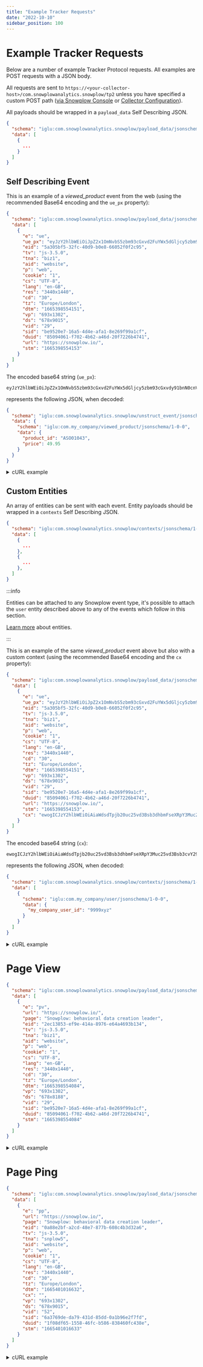 ```yaml
---
title: "Example Tracker Requests"
date: "2022-10-10"
sidebar_position: 100
---
```


# Example Tracker Requests

Below are a number of example Tracker Protocol requests. All examples are POST requests with a JSON body.

All requests are sent to `https://<your-collector-host>/com.snowplowanalytics.snowplow/tp2` unless you have specified a custom POST path ([via Snowplow Console](/docs/using-the-snowplow-console/accessing-collector-configuration/index.md) or [Collector Configuration](/docs/pipeline-components-and-applications/stream-collector/configure/index.md)).

All payloads should be wrapped in a `payload_data` Self Describing JSON.

```json
{
  "schema": "iglu:com.snowplowanalytics.snowplow/payload_data/jsonschema/1-0-4",
  "data": [
    {
      ...
    }
  ]
}
```

## Self Describing Event

This is an example of a _viewed_product_ event from the web (using the recommended Base64 encoding and the `ue_px` property):

```json
{
  "schema": "iglu:com.snowplowanalytics.snowplow/payload_data/jsonschema/1-0-4",
  "data": [
    {
      "e": "ue",
      "ue_px": "eyJzY2hlbWEiOiJpZ2x1OmNvbS5zbm93cGxvd2FuYWx5dGljcy5zbm93cGxvdy91bnN0cnVjdF9ldmVudC9qc29uc2NoZW1hLzEtMC0wIiwiZGF0YSI6eyJzY2hlbWEiOiJpZ2x1OmNvbS5teV9jb21wYW55L3ZpZXdlZF9wcm9kdWN0L2pzb25zY2hlbWEvMS0wLTAiLCJkYXRhIjp7InByb2R1Y3RfaWQiOiJBU08wMTA0MyIsInByaWNlIjo0OS45NX19fQ==",
      "eid": "5a305bf5-32fc-40d9-b0e8-66052f0f2c95",
      "tv": "js-3.5.0",
      "tna": "biz1",
      "aid": "website",
      "p": "web",
      "cookie": "1",
      "cs": "UTF-8",
      "lang": "en-GB",
      "res": "3440x1440",
      "cd": "30",
      "tz": "Europe/London",
      "dtm": "1665398554151",
      "vp": "693x1302",
      "ds": "678x9015",
      "vid": "29",
      "sid": "be9520e7-16a5-4d4e-afa1-8e269f99a1cf",
      "duid": "85094061-f702-4b62-a46d-20f7226b4741",
      "url": "https://snowplow.io/",
      "stm": "1665398554153"
    }
  ]
}
```

The encoded base64 string (`ue_px`):

```text
eyJzY2hlbWEiOiJpZ2x1OmNvbS5zbm93cGxvd2FuYWx5dGljcy5zbm93cGxvdy91bnN0cnVjdF9ldmVudC9qc29uc2NoZW1hLzEtMC0wIiwiZGF0YSI6eyJzY2hlbWEiOiJpZ2x1OmNvbS5teV9jb21wYW55L3ZpZXdlZF9wcm9kdWN0L2pzb25zY2hlbWEvMS0wLTAiLCJkYXRhIjp7InByb2R1Y3RfaWQiOiJBU08wMTA0MyIsInByaWNlIjo0OS45NX19fQ==
```

represents the following JSON, when decoded:

```json
{
  "schema": "iglu:com.snowplowanalytics.snowplow/unstruct_event/jsonschema/1-0-0",
  "data": {
    "schema": "iglu:com.my_company/viewed_product/jsonschema/1-0-0",
    "data": {
      "product_id": "ASO01043",
      "price": 49.95
    }
  }
}
```

<details>
  <summary>cURL example</summary>

  ```bash
  curl --request POST \ 
      --url https://collector.website.com/com.snowplowanalytics.snowplow/tp2 \ 
      --header 'Content-Type: application/json' \ 
      --data '{
      "schema": "iglu:com.snowplowanalytics.snowplow/payload_data/jsonschema/1-0-4",
      "data": [
        {
          "e": "ue",
          "ue_px": "eyJzY2hlbWEiOiJpZ2x1OmNvbS5zbm93cGxvd2FuYWx5dGljcy5zbm93cGxvdy91bnN0cnVjdF9ldmVudC9qc29uc2NoZW1hLzEtMC0wIiwiZGF0YSI6eyJzY2hlbWEiOiJpZ2x1OmNvbS5teV9jb21wYW55L3ZpZXdlZF9wcm9kdWN0L2pzb25zY2hlbWEvMS0wLTAiLCJkYXRhIjp7InByb2R1Y3RfaWQiOiJBU08wMTA0MyIsInByaWNlIjo0OS45NX19fQ==",
          "eid": "5a305bf5-32fc-40d9-b0e8-66052f0f2c95",
          "tv": "js-3.5.0",
          "tna": "biz1",
          "aid": "website",
          "p": "web",
          "cookie": "1",
          "cs": "UTF-8",
          "lang": "en-GB",
          "res": "3440x1440",
          "cd": "30",
          "tz": "Europe/London",
          "dtm": "1665398554151",
          "vp": "693x1302",
          "ds": "678x9015",
          "vid": "29",
          "sid": "be9520e7-16a5-4d4e-afa1-8e269f99a1cf",
          "duid": "85094061-f702-4b62-a46d-20f7226b4741",
          "url": "https://snowplow.io/",
          "stm": "1665398554153"
        }
      ]
    }'
  ```

</details>

## Custom Entities

An array of entities can be sent with each event. Entity payloads should be wrapped in a `contexts` Self Describing JSON.

```json
{
  "schema": "iglu:com.snowplowanalytics.snowplow/contexts/jsonschema/1-0-0",
  "data": [
    {
      ...
    },    
    {
      ...
    },
  ]
}
```

:::info

Entities can be attached to any Snowplow event type, it's possible to attach the `user` entity described above to any of the events which follow in this section.

[Learn more](/docs/understanding-tracking-design/understanding-events-entities/index.md#what-is-an-entity) about entities.

:::

This is an example of the same _viewed_product_ event above but also with a custom context (using the recommended Base64 encoding and the `cx` property):

```json
{
  "schema": "iglu:com.snowplowanalytics.snowplow/payload_data/jsonschema/1-0-4",
  "data": [
    {
      "e": "ue",
      "ue_px": "eyJzY2hlbWEiOiJpZ2x1OmNvbS5zbm93cGxvd2FuYWx5dGljcy5zbm93cGxvdy91bnN0cnVjdF9ldmVudC9qc29uc2NoZW1hLzEtMC0wIiwiZGF0YSI6eyJzY2hlbWEiOiJpZ2x1OmNvbS5teV9jb21wYW55L3ZpZXdlZF9wcm9kdWN0L2pzb25zY2hlbWEvMS0wLTAiLCJkYXRhIjp7InByb2R1Y3RfaWQiOiJBU08wMTA0MyIsInByaWNlIjo0OS45NX19fQ==",
      "eid": "5a305bf5-32fc-40d9-b0e8-66052f0f2c95",
      "tv": "js-3.5.0",
      "tna": "biz1",
      "aid": "website",
      "p": "web",
      "cookie": "1",
      "cs": "UTF-8",
      "lang": "en-GB",
      "res": "3440x1440",
      "cd": "30",
      "tz": "Europe/London",
      "dtm": "1665398554151",
      "vp": "693x1302",
      "ds": "678x9015",
      "vid": "29",
      "sid": "be9520e7-16a5-4d4e-afa1-8e269f99a1cf",
      "duid": "85094061-f702-4b62-a46d-20f7226b4741",
      "url": "https://snowplow.io/",
      "stm": "1665398554153",
      "cx": "ewogICJzY2hlbWEiOiAiaWdsdTpjb20uc25vd3Bsb3dhbmFseXRpY3Muc25vd3Bsb3cvY29udGV4dHMvanNvbnNjaGVtYS8xLTAtMCIsCiAgImRhdGEiOiBbCiAgICB7CiAgICAgICJzY2hlbWEiOiAiaWdsdTpjb20ubXlfY29tcGFueS91c2VyL2pzb25zY2hlbWEvMS0wLTAiLAogICAgICAiZGF0YSI6IHsKICAgICAgICAibXlfY29tcGFueV91c2VyX2lkIjogIjk5OTl4eXoiCiAgICAgIH0KICAgIH0KICBdCn0="
    }
  ]
}
```

The encoded base64 string (`cx`):

```text
ewogICJzY2hlbWEiOiAiaWdsdTpjb20uc25vd3Bsb3dhbmFseXRpY3Muc25vd3Bsb3cvY29udGV4dHMvanNvbnNjaGVtYS8xLTAtMCIsCiAgImRhdGEiOiBbCiAgICB7CiAgICAgICJzY2hlbWEiOiAiaWdsdTpjb20ubXlfY29tcGFueS91c2VyL2pzb25zY2hlbWEvMS0wLTAiLAogICAgICAiZGF0YSI6IHsKICAgICAgICAibXlfY29tcGFueV91c2VyX2lkIjogIjk5OTl4eXoiCiAgICAgIH0KICAgIH0KICBdCn0=
```

represents the following JSON, when decoded:

```json
{
  "schema": "iglu:com.snowplowanalytics.snowplow/contexts/jsonschema/1-0-0",
  "data": [
    {
      "schema": "iglu:com.my_company/user/jsonschema/1-0-0",
      "data": {
        "my_company_user_id": "9999xyz"
      }
    }
  ]
}
```

<details>
  <summary>cURL example</summary>

   ```bash
   curl --request POST \ 
      --url https://collector.website.com/com.snowplowanalytics.snowplow/tp2 \ 
      --header 'Content-Type: application/json' \ 
      --data '{
      "schema": "iglu:com.snowplowanalytics.snowplow/payload_data/jsonschema/1-0-4",
      "data": [
        {
          "e": "ue",
          "ue_px": "eyJzY2hlbWEiOiJpZ2x1OmNvbS5zbm93cGxvd2FuYWx5dGljcy5zbm93cGxvdy91bnN0cnVjdF9ldmVudC9qc29uc2NoZW1hLzEtMC0wIiwiZGF0YSI6eyJzY2hlbWEiOiJpZ2x1OmNvbS5teV9jb21wYW55L3ZpZXdlZF9wcm9kdWN0L2pzb25zY2hlbWEvMS0wLTAiLCJkYXRhIjp7InByb2R1Y3RfaWQiOiJBU08wMTA0MyIsInByaWNlIjo0OS45NX19fQ==",
          "eid": "5a305bf5-32fc-40d9-b0e8-66052f0f2c95",
          "tv": "js-3.5.0",
          "tna": "biz1",
          "aid": "website",
          "p": "web",
          "cookie": "1",
          "cs": "UTF-8",
          "lang": "en-GB",
          "res": "3440x1440",
          "cd": "30",
          "tz": "Europe/London",
          "dtm": "1665398554151",
          "vp": "693x1302",
          "ds": "678x9015",
          "vid": "29",
          "sid": "be9520e7-16a5-4d4e-afa1-8e269f99a1cf",
          "duid": "85094061-f702-4b62-a46d-20f7226b4741",
          "url": "https://snowplow.io/",
          "stm": "1665398554153",
          "cx": "ewogICJzY2hlbWEiOiAiaWdsdTpjb20uc25vd3Bsb3dhbmFseXRpY3Muc25vd3Bsb3cvY29udGV4dHMvanNvbnNjaGVtYS8xLTAtMCIsCiAgImRhdGEiOiBbCiAgICB7CiAgICAgICJzY2hlbWEiOiAiaWdsdTpjb20ubXlfY29tcGFueS91c2VyL2pzb25zY2hlbWEvMS0wLTAiLAogICAgICAiZGF0YSI6IHsKICAgICAgICAibXlfY29tcGFueV91c2VyX2lkIjogIjk5OTl4eXoiCiAgICAgIH0KICAgIH0KICBdCn0="
        }
      ]
    }'
  ```

</details>

# Page View

```json
{
  "schema": "iglu:com.snowplowanalytics.snowplow/payload_data/jsonschema/1-0-4",
  "data": [
    {
      "e": "pv",
      "url": "https://snowplow.io/",
      "page": "Snowplow: behavioral data creation leader",
      "eid": "2ec13853-ef9e-414a-8976-e64a4693b134",
      "tv": "js-3.5.0",
      "tna": "biz1",
      "aid": "website",
      "p": "web",
      "cookie": "1",
      "cs": "UTF-8",
      "lang": "en-GB",
      "res": "3440x1440",
      "cd": "30",
      "tz": "Europe/London",
      "dtm": "1665398554084",
      "vp": "693x1302",
      "ds": "678x8188",
      "vid": "29",
      "sid": "be9520e7-16a5-4d4e-afa1-8e269f99a1cf",
      "duid": "85094061-f702-4b62-a46d-20f7226b4741",
      "stm": "1665398554084"
    }
  ]
}
```

<details>
  <summary>cURL example</summary>

    ```bash
    curl --request POST \ 
      --url https://collector.website.com/com.snowplowanalytics.snowplow/tp2 \ 
      --header 'Content-Type: application/json' \ 
      --data '{
      "schema": "iglu:com.snowplowanalytics.snowplow/payload_data/jsonschema/1-0-4",
      "data": [
        {
          "e": "pv",
          "url": "https://snowplow.io/",
          "page": "Snowplow: behavioral data creation leader",
          "eid": "2ec13853-ef9e-414a-8976-e64a4693b134",
          "tv": "js-3.5.0",
          "tna": "biz1",
          "aid": "website",
          "p": "web",
          "cookie": "1",
          "cs": "UTF-8",
          "lang": "en-GB",
          "res": "3440x1440",
          "cd": "30",
          "tz": "Europe/London",
          "dtm": "1665398554084",
          "vp": "693x1302",
          "ds": "678x8188",
          "vid": "29",
          "sid": "be9520e7-16a5-4d4e-afa1-8e269f99a1cf",
          "duid": "85094061-f702-4b62-a46d-20f7226b4741",
          "stm": "1665398554084"
        }
      ]
    }'
    ```

</details>

# Page Ping

```json
{
  "schema": "iglu:com.snowplowanalytics.snowplow/payload_data/jsonschema/1-0-4",
  "data": [
    {
      "e": "pp",
      "url": "https://snowplow.io/",
      "page": "Snowplow: behavioral data creation leader",
      "eid": "0a88e2bf-a2cd-48e7-877b-608c4b3d32a6",
      "tv": "js-3.5.0",
      "tna": "snplow5",
      "aid": "website",
      "p": "web",
      "cookie": "1",
      "cs": "UTF-8",
      "lang": "en-GB",
      "res": "3440x1440",
      "cd": "30",
      "tz": "Europe/London",
      "dtm": "1665401016632",
      "cx": "",
      "vp": "693x1302",
      "ds": "678x9015",
      "vid": "52",
      "sid": "6a3769de-da79-431d-85dd-0a1b96e2f7fd",
      "duid": "1f08df65-1558-46fc-b586-838460fc438e",
      "stm": "1665401016633"
    }
  ]
}
```

<details>
  <summary>cURL example</summary>

    ```bash
    curl --request POST \ 
      --url https://collector.website.com/com.snowplowanalytics.snowplow/tp2 \ 
      --header 'Content-Type: application/json' \ 
      --data '{
      "schema": "iglu:com.snowplowanalytics.snowplow/payload_data/jsonschema/1-0-4",
      "data": [
        {
          "e": "pp",
          "url": "https://snowplow.io/",
          "page": "Snowplow: behavioral data creation leader",
          "eid": "0a88e2bf-a2cd-48e7-877b-608c4b3d32a6",
          "tv": "js-3.5.0",
          "tna": "snplow5",
          "aid": "website",
          "p": "web",
          "cookie": "1",
          "cs": "UTF-8",
          "lang": "en-GB",
          "res": "3440x1440",
          "cd": "30",
          "tz": "Europe/London",
          "dtm": "1665401016632",
          "cx": "",
          "vp": "693x1302",
          "ds": "678x9015",
          "vid": "52",
          "sid": "6a3769de-da79-431d-85dd-0a1b96e2f7fd",
          "duid": "1f08df65-1558-46fc-b586-838460fc438e",
          "stm": "1665401016633"
        }
      ]
    }'
    ```

</details>
